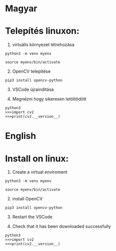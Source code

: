 # Magyar
# Telepítés linuxon:
1. virtuális környezet létrehozása


```python3 -m venv myenv```


```source myenv/bin/activate```


2. OpenCV telepítése

   
```pip3 install opencv-python```



3. VSCode újraindítása


4. Megnézni hogy sikeresen letöltődött
```
python3
>>>import cv2
>>>print(cv2.__version__)
```


# English
# Install on linux:
1. Create a virtual enviroment


```python3 -m venv myenv```


```source myenv/bin/activate```


2. install OpenCV

   
```pip3 install opencv-python```



3. Restart the VSCode


4. Check that it has been downloaded successfully
```
python3
>>>import cv2
>>>print(cv2.__version__)
```
